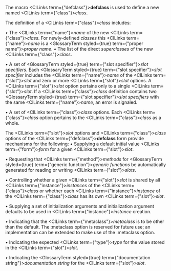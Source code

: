  



The macro <ClLinks  term={"defclass"}><b>defclass</b></ClLinks> is used to define a new named <ClLinks  term={"class"}><i>class</i></ClLinks>. 



The definition of a <ClLinks  term={"class"}><i>class</i></ClLinks> includes: 



*•* The <ClLinks  term={"name"}><i>name</i></ClLinks> of the new <ClLinks  term={"class"}><i>class</i></ClLinks>. For newly-defined *classes* this <ClLinks  term={"name"}><i>name</i></ClLinks> is a <GlossaryTerm styled={true} term={"proper name"}><i>proper name</i></GlossaryTerm>. *•* The list of the direct *superclasses* of the new <ClLinks  term={"class"}><i>class</i></ClLinks>. 



*•* A set of <GlossaryTerm styled={true} term={"slot specifier"}><i>slot specifiers</i></GlossaryTerm>. Each <GlossaryTerm styled={true} term={"slot specifier"}><i>slot specifier</i></GlossaryTerm> includes the <ClLinks  term={"name"}><i>name</i></ClLinks> of the <ClLinks  term={"slot"}><i>slot</i></ClLinks> and zero or more <ClLinks  term={"slot"}><i>slot</i></ClLinks> options. A <ClLinks  term={"slot"}><i>slot</i></ClLinks> option pertains only to a single <ClLinks  term={"slot"}><i>slot</i></ClLinks>. If a <ClLinks  term={"class"}><i>class</i></ClLinks> definition contains two <GlossaryTerm styled={true} term={"slot specifier"}><i>slot specifiers</i></GlossaryTerm> with the same <ClLinks  term={"name"}><i>name</i></ClLinks>, an error is signaled. 



*•* A set of <ClLinks  term={"class"}><i>class</i></ClLinks> options. Each <ClLinks  term={"class"}><i>class</i></ClLinks> option pertains to the <ClLinks  term={"class"}><i>class</i></ClLinks> as a whole. 



The <ClLinks  term={"slot"}><i>slot</i></ClLinks> options and <ClLinks  term={"class"}><i>class</i></ClLinks> options of the <ClLinks  term={"defclass"}><b>defclass</b></ClLinks> form provide mechanisms for the following: *•* Supplying a default initial value <ClLinks  term={"form"}><i>form</i></ClLinks> for a given <ClLinks  term={"slot"}><i>slot</i></ClLinks>. 



*•* Requesting that <ClLinks  term={"method"}><i>methods</i></ClLinks> for <GlossaryTerm styled={true} term={"generic function"}><i>generic functions</i></GlossaryTerm> be automatically generated for reading or writing <ClLinks  term={"slot"}><i>slots</i></ClLinks>. 



*•* Controlling whether a given <ClLinks  term={"slot"}><i>slot</i></ClLinks> is shared by all <ClLinks  term={"instance"}><i>instances</i></ClLinks> of the <ClLinks  term={"class"}><i>class</i></ClLinks> or whether each <ClLinks  term={"instance"}><i>instance</i></ClLinks> of the <ClLinks  term={"class"}><i>class</i></ClLinks> has its own <ClLinks  term={"slot"}><i>slot</i></ClLinks>. 



*•* Supplying a set of initialization arguments and initialization argument defaults to be used in <ClLinks  term={"instance"}><i>instance</i></ClLinks> creation. 



*•* Indicating that the <ClLinks  term={"metaclass"}><i>metaclass</i></ClLinks> is to be other than the default. The :metaclass option is reserved for future use; an implementation can be extended to make use of the :metaclass option. 



*•* Indicating the expected <ClLinks  term={"type"}><i>type</i></ClLinks> for the value stored in the <ClLinks  term={"slot"}><i>slot</i></ClLinks>. 



*•* Indicating the <GlossaryTerm styled={true} term={"documentation string"}><i>documentation string</i></GlossaryTerm> for the <ClLinks  term={"slot"}><i>slot</i></ClLinks>.  







